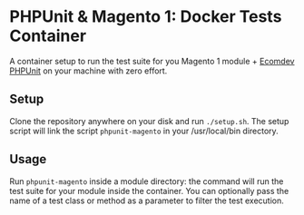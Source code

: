 # PHPUnit & Magento 1: Docker Tests Container
A container setup to run the test suite for you Magento 1 module + [Ecomdev PHPUnit](https://github.com/EcomDev/EcomDev_PHPUnit) on your machine with zero effort.

## Setup
Clone the repository anywhere on your disk and run `./setup.sh`. The setup script will link the script `phpunit-magento` in your /usr/local/bin directory.

## Usage
Run `phpunit-magento` inside a module directory: the command will run the test suite for your module inside the container. You can optionally pass the name of a test class or method as a parameter to filter the test execution.